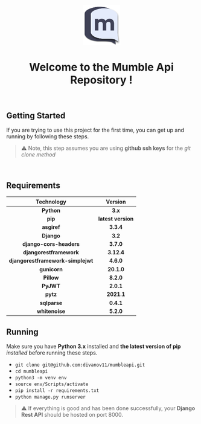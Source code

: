 #
<p align="center">
<img src="./static/images/Mumble-logo.png" width="20%">
</p>

<div align="center">
<h1>Welcome to the Mumble Api Repository !</h1>

</div>

<br/>

## Getting Started 

If you are trying to use this project for the first time, you can get up and running by following these steps. 

> ⚠ Note, this step assumes you are using **github ssh keys** for the *git clone method*
<br/>

## Requirements 

|Technology|Version|
|:--:|:--:|
|**Python**|**3.x**|
|**pip**|**latest version**|
|**asgiref**|**3.3.4**|
|**Django**|**3.2**|
|**django-cors-headers**|**3.7.0**|
|**djangorestframework**|**3.12.4**|
|**djangorestframework-simplejwt**|**4.6.0**|
|**gunicorn**|**20.1.0**|
|**Pillow**|**8.2.0**|
|**PyJWT**|**2.0.1**|
|**pytz**|**2021.1**|
|**sqlparse**|**0.4.1**|
|**whitenoise**|**5.2.0**|

## Running

Make sure you have **Python 3.x** installed and **the latest version of pip** *installed* before running these steps.

- `git clone git@github.com:divanov11/mumbleapi.git`
- `cd mumbleapi`
- `python3 -m venv env`
- `source env/Scripts/activate`
- `pip install -r requirements.txt`
- `python manage.py runserver`


> ⚠ If everything is good and has been done successfully, your **Django Rest API** should be hosted on port 8000.  